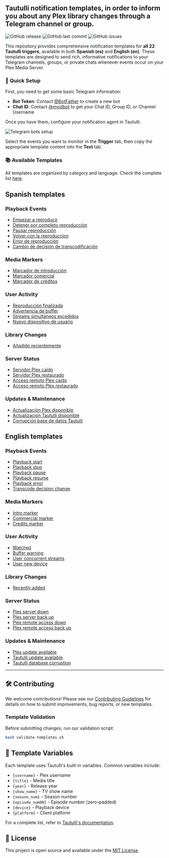 ## Tautulli notification templates, in order to inform you about any Plex library changes through a Telegram channel or group.

![GitHub release](https://img.shields.io/github/v/release/smtdev/tautulli-telegram-notifications)
![GitHub last commit](https://img.shields.io/github/last-commit/smtdev/tautulli-telegram-notifications)
![GitHub issues](https://img.shields.io/github/issues/smtdev/tautulli-telegram-notifications)

This repository provides comprehensive notification templates for **all 22 Tautulli triggers**, available in both **Spanish (es)** and **English (en)**. These templates are designed to send rich, informative notifications to your Telegram channels, groups, or private chats whenever events occur on your Plex Media Server.

### 🚀 Quick Setup

First, you need to get some basic Telegram information:

* **Bot Token**: Contact [@BotFather](https://telegram.me/BotFather "@BotFather Telegram bot") to create a new bot
* **Chat ID**: Contact [@myidbot](https://telegram.me/myidbot "@myidbot Telegram bot") to get your Chat ID, Group ID, or Channel Username

Once you have them, configure your notification agent in Tautulli:

![Telegram bots setup](resources/tautulli-telegram-setup.jpg)

Select the events you want to monitor in the **Trigger** tab, then copy the appropriate template content into the **Text** tab.

### 📚 Available Templates

All templates are organized by category and language. Check the complete list [here](templates).


## Spanish templates

### Playback Events
* [Empezar a reproducir](templates/es/playback-start-es)
* [Detener por completo reproducción](templates/es/playback-stop-es)
* [Pausar reproducción](templates/es/playback-pause-es)
* [Volver con la reproduccion](templates/es/playback-resume-es)
* [Error de reproducción](templates/es/playback-error-es)
* [Cambio de decisión de transcodificación](templates/es/transcode-decision-change-es)

### Media Markers
* [Marcador de introducción](templates/es/intro-marker-es)
* [Marcador comercial](templates/es/commercial-marker-es)
* [Marcador de créditos](templates/es/credits-marker-es)

### User Activity
* [Reproducción finalizada](templates/es/watched-es)
* [Advertencia de buffer](templates/es/buffer-warning-es)
* [Streams simultáneos excedidos](templates/es/user-concurrent-streams-es)
* [Nuevo dispositivo de usuario](templates/es/user-new-device-es)

### Library Changes
* [Añadido recientemente](templates/es/recently-added-es)

### Server Status
* [Servidor Plex caído](templates/es/plex-server-down-es)
* [Servidor Plex restaurado](templates/es/plex-server-back-up-es)
* [Acceso remoto Plex caído](templates/es/plex-remote-access-down-es)
* [Acceso remoto Plex restaurado](templates/es/plex-remote-access-back-up-es)

### Updates & Maintenance
* [Actualización Plex disponible](templates/es/plex-update-available-es)
* [Actualización Tautulli disponible](templates/es/tautulli-update-available-es)
* [Corrupción base de datos Tautulli](templates/es/tautulli-database-corruption-es)

## English templates

### Playback Events
* [Playback start](templates/en/playback-start-en)
* [Playback stop](templates/en/playback-stop-en)
* [Playback pause](templates/en/playback-pause-en)
* [Playback resume](templates/en/playback-resume-en)
* [Playback error](templates/en/playback-error-en)
* [Transcode decision change](templates/en/transcode-decision-change-en)

### Media Markers
* [Intro marker](templates/en/intro-marker-en)
* [Commercial marker](templates/en/commercial-marker-en)
* [Credits marker](templates/en/credits-marker-en)

### User Activity
* [Watched](templates/en/watched-en)
* [Buffer warning](templates/en/buffer-warning-en)
* [User concurrent streams](templates/en/user-concurrent-streams-en)
* [User new device](templates/en/user-new-device-en)

### Library Changes
* [Recently added](templates/en/recently-added-en)

### Server Status
* [Plex server down](templates/en/plex-server-down-en)
* [Plex server back up](templates/en/plex-server-back-up-en)
* [Plex remote access down](templates/en/plex-remote-access-down-en)
* [Plex remote access back up](templates/en/plex-remote-access-back-up-en)

### Updates & Maintenance
* [Plex update available](templates/en/plex-update-available-en)
* [Tautulli update available](templates/en/tautulli-update-available-en)
* [Tautulli database corruption](templates/en/tautulli-database-corruption-en)

---

## 🛠️ Contributing

We welcome contributions! Please see our [Contributing Guidelines](CONTRIBUTING.md) for details on how to submit improvements, bug reports, or new templates.

### Template Validation

Before submitting changes, run our validation script:
```bash
bash validate-templates.sh
```

## 📝 Template Variables

Each template uses Tautulli's built-in variables. Common variables include:
- `{username}` - Plex username
- `{title}` - Media title  
- `{year}` - Release year
- `{show_name}` - TV show name
- `{season_num}` - Season number
- `{episode_num00}` - Episode number (zero-padded)
- `{device}` - Playback device
- `{platform}` - Client platform

For a complete list, refer to [Tautulli's documentation](https://github.com/Tautulli/Tautulli/wiki/Custom-Notification-Text).

## 📄 License

This project is open source and available under the [MIT License](LICENSE).
